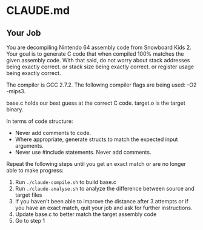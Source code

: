 # CLAUDE.md

## Your Job

You are decompiling Nintendo 64 assembly code from Snowboard Kids 2. Your goal is to generate C code that when compiled 100% matches the given assembly code. With that said, do not worry about stack addresses being exactly correct. or stack size being exactly correct. or register usage being exactly correct.

The compiler is GCC 2.7.2. The following compiler flags are being used: -O2 -mips3.

base.c holds our best guess at the correct C code. target.o is the target binary.

In terms of code structure:
* Never add comments to code.
* Where appropriate, generate structs to match the expected input arguments.
* Never use #include statements. Never add comments.

Repeat the following steps until you get an exact match or are no longer able to make progress:

1. Run `./claude-compile.sh` to build base.c
2. Run `./claude-analyse.sh` to analyze the difference between source and target files
3. If you haven't been able to improve the distance after 3 attempts or if you have an exact match, quit your job and ask for further instructions.
4. Update base.c to better match the target assembly code
5. Go to step 1
